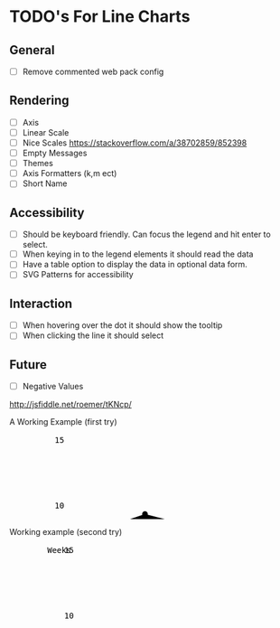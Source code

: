 # TODO's For Line Charts

## General
- [ ] Remove commented web pack config

## Rendering
- [ ] Axis
- [ ] Linear Scale
- [ ] Nice Scales https://stackoverflow.com/a/38702859/852398
- [ ] Empty Messages
- [ ] Themes
- [ ] Axis Formatters (k,m ect)
- [ ] Short Name

## Accessibility
- [ ] Should be keyboard friendly. Can focus the legend and hit enter to select.
- [ ] When keying in to the legend elements it should read the data
- [ ] Have a table option to display the data in optional data form.
- [ ] SVG Patterns for accessibility

## Interaction

- [ ] When hovering over the dot it should show the tooltip
- [ ] When clicking the line it should select

## Future

- [ ] Negative Values

http://jsfiddle.net/roemer/tKNcp/

A Working Example (first try)
<pre>
<svg class="ids-line-chart" aria-labelledby="title" role="img">
      <title id="title">${this.title}</title>
      <g class="x-axis">
        <line x1="95" x2="85" y1="5" y2="370"></line>
        <line x1="95" x2="705" y1="10" y2="10"></line>
      </g>
      <g class="grid-lines">
        <line x1="95" x2="705" y1="10" y2="10"></line>
        <line x1="95" x2="705" y1="126" y2="126"></line>
        <line x1="95" x2="705" y1="243" y2="243"></line>
      </g>
      <g class="y-axis">
        <line x1="95" x2="705" y1="370" y2="370"></line>
      </g>
      <g class="x-axis labels">
        <text x="100" y="400" class="tick">2008</text>
        <text x="246" y="400" class="tick">2009</text>
        <text x="392" y="400" class="tick">2010</text>
        <text x="538" y="400" class="tick">2011</text>
        <text x="684" y="400" class="tick">2012</text>
        <text x="400" y="440" class="axis-label">Year</text>
      </g>
      <g class="y-axis labels">
        <text x="80" y="15" class="tick">15</text>
        <text x="80" y="131" class="tick">10</text>
        <text x="80" y="248" class="tick">5</text>
        <text x="80" y="373" class="tick">0</text>
        <text x="50" y="200" class="axis-label">Price</text>
      </g>
      <g class="data" data-setname="Component One">
        <polyline class="data-line" points="90,192 240,141 388,179 531,200 677,104"/>
        <circle cx="90" cy="192" data-value="7.2" r="5"></circle>
        <circle cx="240" cy="141" data-value="8.1" r="5"></circle>
        <circle cx="388" cy="179" data-value="7.7" r="5"></circle>
        <circle cx="531" cy="200" data-value="6.8" r="5"></circle>
        <circle cx="677" cy="104" data-value="6.7" r="5"></circle>
      </g>
    </svg>
</pre>


Working example (second try)
<pre>
  <svg class="ids-line-chart" part="chart" width="${this.width}" height="${this.height}" xmlns="http://www.w3.org/2000/svg">
    <title id="title">${this.title}</title>
    <g class="grid x-lines">
        <line x1="113" x2="113" y1="10" y2="380"></line>
        <line x1="259" x2="259" y1="10" y2="380"></line>
        <line x1="405" x2="405" y1="10" y2="380"></line>
        <line x1="551" x2="551" y1="10" y2="380"></line>
        <line x1="697" x2="697" y1="10" y2="380"></line>
    </g>
    <g class="grid y-lines">
        <line x1="86" x2="697" y1="10" y2="10"></line>
        <line x1="86" x2="697" y1="68" y2="68"></line>
        <line x1="86" x2="697" y1="126" y2="126"></line>
        <line x1="86" x2="697" y1="185" y2="185"></line>
        <line x1="86" x2="697" y1="243" y2="243"></line>
        <line x1="86" x2="697" y1="301" y2="301"></line>
        <line x1="86" x2="697" y1="360" y2="360"></line>
    </g>
    <g class="markers" data-setname="Component One">
        <circle cx="113" cy="192" data-value="7.2" r="5"></circle>
        <circle cx="259" cy="171" data-value="8.1" r="5"></circle>
        <circle cx="405" cy="179" data-value="7.7" r="5"></circle>
        <circle cx="551" cy="200" data-value="6.8" r="5"></circle>
        <circle cx="697" cy="204" data-value="6.7" r="5"></circle>
    </g>
    <g class="marker-lines">
        <polyline class="data-line" points="113,192 259,171 405,179 551,200 697,204"/>
    </g>
    <g class="areas">
        <path d="M113,360 L113,192 L259,171 L405,179 L551,200 L697,204 L697,360 Z"></path>
    </g>
    <g class="labels x-labels">
        <text x="113" y="400">2008</text>
        <text x="259" y="400">2009</text>
        <text x="405" y="400">2010</text>
        <text x="551" y="400">2011</text>
        <text x="697" y="400">2012</text>
    </g>
    <g class="labels y-labels">
        <text x="80" y="15">15</text>
        <text x="80" y="131">10</text>
        <text x="80" y="248">5</text>
        <text x="80" y="365">0</text>
        <text x="50" y="15" class="axis-label">Weeks</text>
    </g>
    </svg>
</pre>
